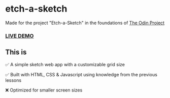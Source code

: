 # etch-a-sketch

Made for the project "Etch-a-Sketch" in the foundations of [The Odin Project](www.theodinproject.com)

### [LIVE DEMO](https://alexander-eriksson-dev.github.io/etch-a-sketch/)

## This is

✅ A simple sketch web app with a customizable grid size

✅ Built with HTML, CSS & Javascript using knowledge from the previous lessons

❌ Optimized for smaller screen sizes